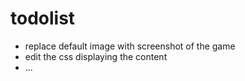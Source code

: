# todolist

- replace default image with screenshot of the game
- edit the css displaying the content
- ...